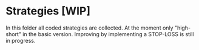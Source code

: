# Strategies [WIP]
In this folder all coded strategies are collected. At the moment only "high-short" in the basic version. Improving by implementing a STOP-LOSS is still in progress.
